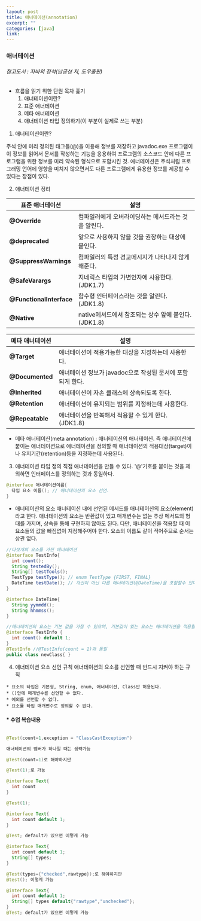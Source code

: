 ```yaml
---
layout: post
title: 애너테이션(annotation)
excerpt: ""
categories: [java]
link:
---
```

### 애너테이션
###### 참고도서 : 자바의 정석(남궁성 저, 도우출판)

* 흐름을 읽기 위한 단원 목차 훑기
  1. 애너테이션이란?
  2. 표준 애너테이션
  3. 메타 애너테이션
  4. 애너테이션 타입 정의하기(이 부분이 실제로 쓰는 부분)

1. 애너테이션이란?

주석 안에 미리 정의된 태그들(@)을 이용해 정보를 저장하고 javadoc.exe 프로그램이 이 정보를 읽어서 문서를 작성하는 기능을 응용하여 프로그램의 소스코드 안에 다른 프로그램을 위한 정보를 미리 약속된 형식으로 포함시킨 것. 애너테이션은 주석처럼 프로그래밍 언어에 영향을 미치지 않으면서도 다른 프로그램에게 유용한 정보를 제공할 수 있다는 장점이 있다.

2. 애너테이션 정리

|  <center>표준 애너테이션</center> |  <center>설명</center>|
|:--------|:--------|
|**@Override** |컴파일러에게 오버라이딩하는 메서드라는 것을 알린다.|
|**@deprecated** |앞으로 사용하지 않을 것을 권장하는 대상에 붙인다.|
|**@SuppressWarnings** |컴파일러의 특정 경고메시지가 나타나지 않게 해준다.|
|**@SafeVarargs** |지네릭스 타입의 가변인자에 사용한다.(JDK1.7)|
|**@FunctionalInterface** |함수형 인터페이스라는 것을 알린다.(JDK1.8)|
|**@Native** |native메서드에서 참조되는 상수 앞에 붙인다.(JDK1.8)|

|  <center>메타 애너테이션</center> |  <center>설명</center>|
|:--------|:--------|
|**@Target** |애너테이션이 적용가능한 대상을 지정하는데 사용한다.|
|**@Documented** |애너테이션 정보가 javadoc으로 작성된 문서에 포함되게 한다.|
|**@Inherited** |애너테이션이 자손 클래스에 상속되도록 한다.|
|**@Retention** |애너테이션이 유지되는 범위를 지정하는데 사용한다.|
|**@Repeatable** |애너테이션을 반복해서 적용할 수 있게 한다.(JDK1.8)|

* 메타 애너테이션(meta annotation) : 애너테이션의 애너테이션. 즉 애너테이션에 붙이는 애너테이션으로 애너테이션을 정의할 때 애너테이션의 적용대상(target)이나 유지기간(retention)등을 지정하는데 사용된다.

3. 애너테이션 타입 정의
직접 애너테이션을 만들 수 있다. '@'기호를 붙이는 것을 제외하면 인터페이스를 정의하는 것과 동일하다.

~~~java
@interface 애너테이션이름{
  타입 요소 이름(); // 애너테이션의 요소 선언.
}
~~~

* 애너테이션의 요소
애너테이션 내에 선언된 메서드를 애너테이션의 요소(element)라고 한다. 애너테이션의 요소는 반환값이 있고 매개변수는 없는 추상 메서드의 형태를 가지며, 상속을 통해 구현하지 않아도 된다. 다만, 애너테이션을 적용할 때 이 요소들의 값을 빠짐없이 지정해주어야 한다. 요소의 이름도 같이 적어주므로 순서는 상관 없다.

~~~java
//다섯개의 요소를 가진 애너테이션
@interface TestInfo{
  int count();
  String testedBy();
  String[] testTools();
  TestType testType(); // enum TestType {FIRST, FINAL}
  DateTime testDate(); // 자신이 아닌 다른 애너테이션(@DateTime)을 포함할수 있다.
}

@interface DateTime{
  String yymmdd();
  String hhmmss();
}

//애너테이션의 요소는 기본 값을 가질 수 있으며, 기본값이 있는 요소는 애너테이션을 적용할 때 값을 지정하지 않으면 기본값 사용(기본값은 null을 제외한 모든 리터럴이 가능)
@interface TestInfo {
  int count() default 1;
}
@TestInfo //@TestInfo(count = 1)과 동일
public class newClass{ }
~~~

4. 애너테이션 요소 선언 규칙
애너테이션의 요소를 선언할 때 반드시 지켜야 하는 규칙
```
* 요소의 타입은 기본형, String, enum, 애너테이션, Class만 허용된다.
* ()안에 매개변수를 선언할 수 없다.
* 예외를 선언할 수 없다.
* 요소를 타입 매개변수로 정의할 수 없다.
```

<h4>* 수업 복습내용</h4>

~~~java

@Test(count=1,exception = "ClassCastException")

애너테이션의 멤버가 하나일 때는 생략가능

@Test(count=1)로 해야하지만

@Test(1);로 가능

@interface Text{
  int count
}

@Test(1);

@interface Text{
  int count default 1;
}

@Test; default가 있으면 이렇게 가능

@interface Text{
  int count default 1;
  String[] types;
}

@Test(types={"checked",rawtype});로 해야하지만
@test(); 이렇게 가능

@interface Text{
  int count default 1;
  String[] types default{"rawtype","unchecked"};
}
@Test; default가 있으면 이렇게 가능
~~~
